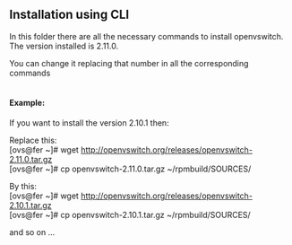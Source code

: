 ## Installation using CLI
In this folder there are all the necessary commands to install openvswitch. 
The version installed is 2.11.0.

You can change it replacing that number in all the corresponding commands
<br />
<br />

#### Example:
If you want to install the version 2.10.1 then:

Replace this: 
<br />
[ovs@fer ~]# wget http://openvswitch.org/releases/openvswitch-2.11.0.tar.gz
<br />
[ovs@fer ~]# cp openvswitch-2.11.0.tar.gz ~/rpmbuild/SOURCES/ 

By this: 
<br />
[ovs@fer ~]# wget http://openvswitch.org/releases/openvswitch-2.10.1.tar.gz 
<br />
[ovs@fer ~]# cp openvswitch-2.10.1.tar.gz ~/rpmbuild/SOURCES/ 

and so on ...

